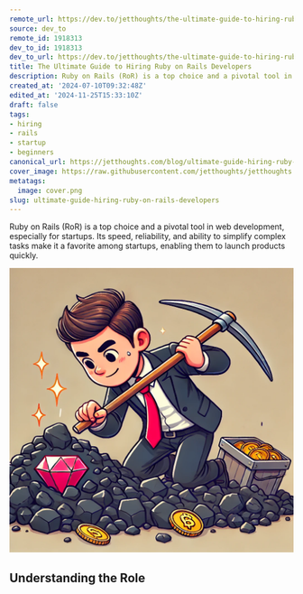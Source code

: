 ```yaml
---
remote_url: https://dev.to/jetthoughts/the-ultimate-guide-to-hiring-ruby-on-rails-developers-2lbo
source: dev_to
remote_id: 1918313
dev_to_id: 1918313
dev_to_url: https://dev.to/jetthoughts/the-ultimate-guide-to-hiring-ruby-on-rails-developers-2lbo
title: The Ultimate Guide to Hiring Ruby on Rails Developers
description: Ruby on Rails (RoR) is a top choice and a pivotal tool in web development, especially for startups....
created_at: '2024-07-10T09:32:48Z'
edited_at: '2024-11-25T15:33:10Z'
draft: false
tags:
- hiring
- rails
- startup
- beginners
canonical_url: https://jetthoughts.com/blog/ultimate-guide-hiring-ruby-on-rails-developers/
cover_image: https://raw.githubusercontent.com/jetthoughts/jetthoughts.github.io/master/content/blog/ultimate-guide-hiring-ruby-on-rails-developers/cover.png
metatags:
  image: cover.png
slug: ultimate-guide-hiring-ruby-on-rails-developers
---
```

Ruby on Rails (RoR) is a top choice and a pivotal tool in web development, especially for startups. Its speed, reliability, and ability to simplify complex tasks make it a favorite among startups, enabling them to launch products quickly.

![the cartoon-like image of a young startup entrepreneur searching for a ruby gem in a pile of coals. Let me know if you need any changes or additional elements!](file_0.png)

Understanding the Role
-------------------